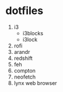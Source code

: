 # dotfiles

1. i3
	* i3blocks
	* i3lock
2. rofi
3. arandr
4. redshift
5. feh
6. compton
7. neofetch
8. lynx web browser
